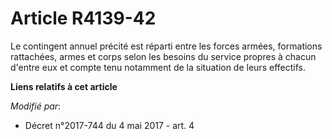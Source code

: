 # Article R4139-42

Le contingent annuel précité est réparti entre les forces armées, formations rattachées, armes et corps selon les besoins du
service propres à chacun d'entre eux et compte tenu notamment de la situation de leurs effectifs.

**Liens relatifs à cet article**

_Modifié par_:

  - Décret n°2017-744 du 4 mai 2017 - art. 4
